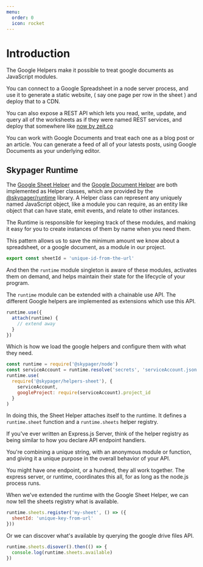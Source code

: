 ```yaml
---
menu:
  order: 0
  icon: rocket
---
```


# Introduction 

The Google Helpers make it possible to treat google documents as JavaScript modules.

You can connect to a Google Spreadsheet in a node server process, and use it to generate a static website, ( say one page per row in the sheet ) and deploy that to a CDN.

You can also expose a REST API which lets you read, write, update, and query all of the worksheets as if they were named REST services, and deploy that somewhere like [now by zeit.co](https://zeit.co) 

You can work with Google Documents and treat each one as a blog post or an article.  You can generate a feed of all of your latests posts, 
using Google Documents as your underlying editor.

## Skypager Runtime

The [Google Sheet Helper](api/GoogleSheet.md) and the [Google Document Helper](api/GoogleDoc.md) are both implemented as Helper classes,
which are provided by the [@skypager/runtime](runtime.md) library.  A Helper class can represent any uniquely named JavaScript object,
like a module you can require, as an entity like object that can have state, emit events, and relate to other instances.  

The Runtime is responsible for keeping track of these modules, and making it easy for you to create instances of them by name when you need them.

This pattern allows us to save the minimum amount we know about a spreadsheet, or a google document, as a module in our project.

```javascript
export const sheetId = 'unique-id-from-the-url'
```

And then the `runtime` module singleton is aware of these modules, activates them on demand, and helps maintain their state for the lifecycle
of your program.

The `runtime` module can be extended with a chainable use API.  The different Google helpers are implemented as extensions which use this API.

```javascript
runtime.use({
  attach(runtime) {
    // extend away  
  }
})
```

Which is how we load the google helpers and configure them with what they need. 

```javascript
const runtime = require('@skypager/node')
const serviceAccount = runtime.resolve('secrets', 'serviceAccount.json')
runtime.use(
  require('@skypager/helpers-sheet'), {
    serviceAccount,
    googleProject: require(serviceAccount).project_id
  }
)
```

In doing this, the Sheet Helper attaches itself to the runtime.  It defines a `runtime.sheet` function and a `runtime.sheets` helper registry.

If you've ever written an Express.js Server, think of the helper registry as being similar to how you declare API endpoint handlers.

You're combining a unique string, with an anonymous module or function, and giving it a unique purpose in the overall behavior of your API.

You might have one endpoint, or a hundred, they all work together.  The express server, or runtime, coordinates this all, for as long as the node.js process runs.

When we've extended the runtime with the Google Sheet Helper, we can now tell the sheets registry what is available.

```javascript
runtime.sheets.register('my-sheet', () => ({
  sheetId: 'unique-key-from-url'
}))
```

Or we can discover what's available by querying the google drive files API.

```javascript
runtime.sheets.disover().then(() => {
  console.log(runtime.sheets.available)
})
```